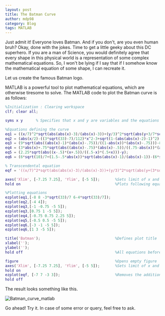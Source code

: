 ```yaml
---
layout: post
title: The Batman Curve
author: mdp98
category: Blog
tags: MATLAB
---
```

 
Just admit it! Everyone loves Batman. And if you don't, are you even human bruh? Okay, done with the jokes. Time to get a little geeky about this DC superhero. If you are a man of Science, you would definitely agree that every shape in this physical world is a representation of some complex mathematical equations. So, I won't be lying if I say that if I somehow know the mathematical equation of some shape, I can recreate it.

Let us create the famous Batman logo.

MATLAB is a powerful tool to plot mathematical equations, which are otherwise tiresome to solve. The MATLAB code to plot the Batman curve is as follows:

```MATLAB
%Initialization : Clearing workspace
clf; clear all;

syms x y      % Specifies that x and y are variables and the equations would be in their terms

%Equations defining the curve
eq1 = ((x/7)^2*sqrt(abs(abs(x)-3)/(abs(x)-3))+(y/3)^2*sqrt(abs(y+3/7*sqrt(33))/(y+3/7*sqrt(33)))-1);
eq2 = (abs(x/2)-((3*sqrt(33)-7)/112)*x^2-3+sqrt(1-(abs(abs(x)-2)-1)^2)-y);
eq3 = (9*sqrt(abs((abs(x)-1)*(abs(x)-.75))/((1-abs(x))*(abs(x)-.75)))-8*abs(x)-y);
eq4 = (3*abs(x)+.75*sqrt(abs((abs(x)-.75)*(abs(x)-.5))/((.75-abs(x))*(abs(x)-.5)))-y);
eq5 = (2.25*sqrt(abs((x-.5)*(x+.5))/((.5-x)*(.5+x)))-y);
eq6 = (6*sqrt(10)/7+(1.5-.5*abs(x))*sqrt(abs(abs(x)-1)/(abs(x)-1))-(6*sqrt(10)/14)*sqrt(4-(abs(x)-1)^2)-y);

% Transcendental equation 
eqf = '((x/7)^2*sqrt(abs(abs(x)-3)/(abs(x)-3))+(y/3)^2*sqrt(abs(y+(3*sqrt(33))/7)/(y+(3*sqrt(33))/7))-1)*(abs(x/2)-((3*sqrt(33)-7)/112)*x^2-3+sqrt(1-(abs(abs(x)-2)-1)^2)-y)*(9*sqrt(abs((abs(x)-1)*(abs(x)-3/4))/((1-abs(x))*(abs(x)-3/4)))-8*abs(x)-y)*(3*abs(x)+3/4*sqrt(abs((abs(x)-3/4)*(abs(x)-1/2))/((3/4-abs(x))*(abs(x)-1/2)))-y)*(9/4*sqrt(abs((x-1/2)*(x + 1/2))/((1/2-x)*(1/2+x)))-y)*((6*sqrt(10))/7+(3/2-abs(x)/2)*sqrt(abs(abs(x)-1)/(abs(x)-1))-(6*sqrt(10))/14*sqrt(4-(abs(x)-1)^2)-y)=0';

axes('Xlim', [-7.25 7.25], 'Ylim', [-5 5]);       %Sets limit of x and y axes
hold on                                           %Plots following equations on same plot

%Plotting equations
ezplot(eq1,[-8 8 -3*sqrt(33)/7 6-4*sqrt(33)/7]);
ezplot(eq2,[-4 4]);
ezplot(eq3,[-1 -0.75 -5 5]);
ezplot(eq3,[0.75 1 -5 5]);
ezplot(eq4,[-0.75 0.75 2.25 5]);
ezplot(eq5,[-0.5 0.5 -5 5]);
ezplot(eq6,[-3 -1 -5 5]);
ezplot(eq6,[1 3 -5 5]);

title('Batman');                                  %Defines plot title
xlabel('');                                     
ylabel('');
hold off                                          %All equations before this are plotted on same plot

figure                                            %Opens empty figure
axes('Xlim', [-7.25 7.25], 'Ylim', [-5 5]);       %Sets limit of x and y axes
hold on
ezplot(eqf, [-7 7 -3 3]);                         %Removes the additional disturbance and plots a clean figure
hold off
```

The result looks something like this.

![Batman_curve_matlab](https://lh3.googleusercontent.com/-SEYMteABx9w/WKgSQucC0RI/AAAAAAAAEE8/6BOmGea2n7kZFjBQvZ26o-w-eLOqmAjkwCLcB/s1600/batman.jpg)

Go ahead! Try it.
In case of some error or query, feel free to ask.
